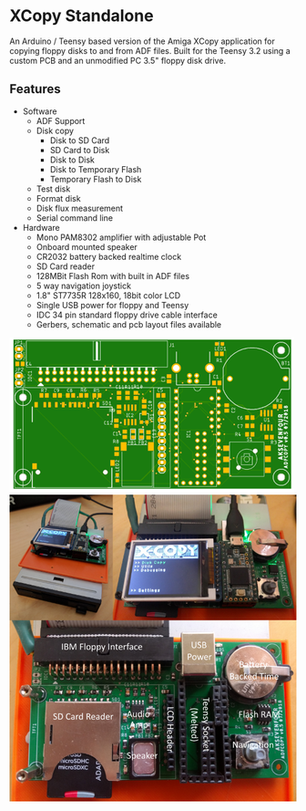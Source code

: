 # XCopy Standalone
An Arduino / Teensy based version of the Amiga XCopy application for copying floppy disks to and from ADF files. Built for the Teensy 3.2 using a custom PCB and an unmodified PC 3.5" floppy disk drive.

## Features
* Software
  * ADF Support
  * Disk copy
    * Disk to SD Card
    * SD Card to Disk
    * Disk to Disk
    * Disk to Temporary Flash
    * Temporary Flash to Disk
  * Test disk
  * Format disk
  * Disk flux measurement
  * Serial command line
* Hardware
  * Mono PAM8302 amplifier with adjustable Pot
  * Onboard mounted speaker
  * CR2032 battery backed realtime clock
  * SD Card reader
  * 128MBit Flash Rom with built in ADF files
  * 5 way navigation joystick
  * 1.8" ST7735R 128x160, 18bit color LCD
  * Single USB power for floppy and Teensy
  * IDC 34 pin standard floppy drive cable interface
  * Gerbers, schematic and pcb layout files available 

![XCopy Board Image](https://github.com/AdamKeher/XCopyStandalone/blob/master/brd/ADF%20Copy%20v0.5.png)
![XCopy Board Image](https://github.com/AdamKeher/XCopyStandalone/blob/master/files/Graphics/XCopy%20Board.png)

